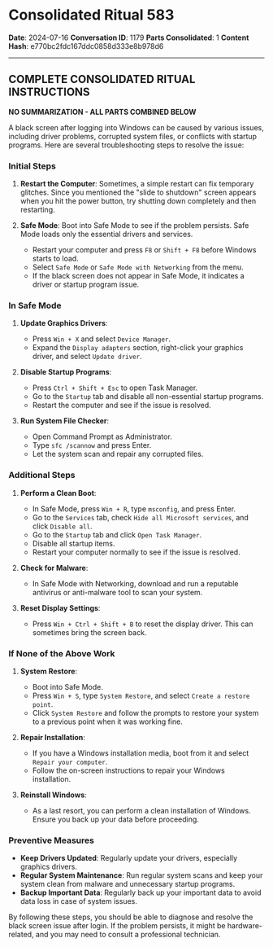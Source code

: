 # Consolidated Ritual 583

**Date**: 2024-07-16
**Conversation ID**: 1179
**Parts Consolidated**: 1
**Content Hash**: e770bc2fdc167ddc0858d333e8b978d6

---

## COMPLETE CONSOLIDATED RITUAL INSTRUCTIONS

**NO SUMMARIZATION - ALL PARTS COMBINED BELOW**

A black screen after logging into Windows can be caused by various issues, including driver problems, corrupted system files, or conflicts with startup programs. Here are several troubleshooting steps to resolve the issue:

### Initial Steps

1. **Restart the Computer**: Sometimes, a simple restart can fix temporary glitches. Since you mentioned the "slide to shutdown" screen appears when you hit the power button, try shutting down completely and then restarting.

2. **Safe Mode**: Boot into Safe Mode to see if the problem persists. Safe Mode loads only the essential drivers and services.
   - Restart your computer and press `F8` or `Shift + F8` before Windows starts to load.
   - Select `Safe Mode` or `Safe Mode with Networking` from the menu.
   - If the black screen does not appear in Safe Mode, it indicates a driver or startup program issue.

### In Safe Mode

1. **Update Graphics Drivers**:
   - Press `Win + X` and select `Device Manager`.
   - Expand the `Display adapters` section, right-click your graphics driver, and select `Update driver`.

2. **Disable Startup Programs**:
   - Press `Ctrl + Shift + Esc` to open Task Manager.
   - Go to the `Startup` tab and disable all non-essential startup programs.
   - Restart the computer and see if the issue is resolved.

3. **Run System File Checker**:
   - Open Command Prompt as Administrator.
   - Type `sfc /scannow` and press Enter.
   - Let the system scan and repair any corrupted files.

### Additional Steps

1. **Perform a Clean Boot**:
   - In Safe Mode, press `Win + R`, type `msconfig`, and press Enter.
   - Go to the `Services` tab, check `Hide all Microsoft services`, and click `Disable all`.
   - Go to the `Startup` tab and click `Open Task Manager`.
   - Disable all startup items.
   - Restart your computer normally to see if the issue is resolved.

2. **Check for Malware**:
   - In Safe Mode with Networking, download and run a reputable antivirus or anti-malware tool to scan your system.

3. **Reset Display Settings**:
   - Press `Win + Ctrl + Shift + B` to reset the display driver. This can sometimes bring the screen back.

### If None of the Above Work

1. **System Restore**:
   - Boot into Safe Mode.
   - Press `Win + S`, type `System Restore`, and select `Create a restore point`.
   - Click `System Restore` and follow the prompts to restore your system to a previous point when it was working fine.

2. **Repair Installation**:
   - If you have a Windows installation media, boot from it and select `Repair your computer`.
   - Follow the on-screen instructions to repair your Windows installation.

3. **Reinstall Windows**:
   - As a last resort, you can perform a clean installation of Windows. Ensure you back up your data before proceeding.

### Preventive Measures

- **Keep Drivers Updated**: Regularly update your drivers, especially graphics drivers.
- **Regular System Maintenance**: Run regular system scans and keep your system clean from malware and unnecessary startup programs.
- **Backup Important Data**: Regularly back up your important data to avoid data loss in case of system issues.

By following these steps, you should be able to diagnose and resolve the black screen issue after login. If the problem persists, it might be hardware-related, and you may need to consult a professional technician.